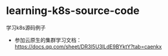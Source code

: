 # learning-k8s-source-code
学习k8s源码例子
* 参加云原生的集群学习文档：https://docs.qq.com/sheet/DR3l5U3lLdE9BYktY?tab=caenkx
